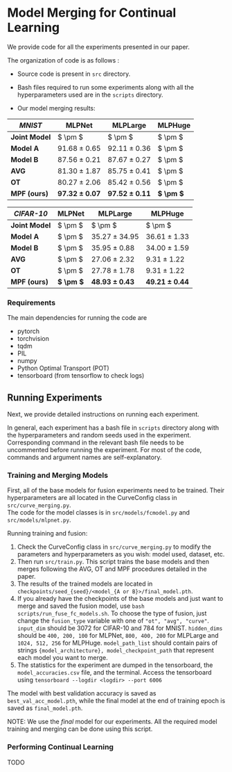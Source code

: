 #  Model Merging for Continual Learning

We provide code for all the experiments presented in our paper.

The organization of code is as follows :
* Source code is present in `src` directory.
* Bash files required to run some experiments along with all the hyperparameters used are in the `scripts` directory.

* Our model merging results:


|  ***MNIST***       | **MLPNet**           | **MLPLarge**         | **MLPHuge**          |
|----------------|-----------------------|-----------------------|-----------------------|
| **Joint Model**    | $ \pm $      | $ \pm $      | $ \pm $      |
| **Model A**    | $91.68 \pm 0.65$      | $92.11 \pm 0.36$      | $ \pm $      |
| **Model B**    | $87.56 \pm 0.21$      | $87.67 \pm 0.27$      | $ \pm $      |
| **AVG**        | $81.30 \pm 1.87$      | $85.75 \pm 0.41$      | $ \pm $       |
| **OT**         | $80.27 \pm 2.06$      | $85.42 \pm 0.56$      | $ \pm $       |
| **MPF (ours)** | **$97.32 \pm 0.07$**  | **$97.52 \pm 0.11$**  | **$ \pm $**  |


| ***CIFAR-10***     | **MLPNet**            | **MLPLarge**         | **MLPHuge**          |
|----------------|-----------------------|-----------------------|-----------------------|
| **Joint Model**    | $ \pm $      | $ \pm $      | $ \pm $      |
| **Model A**    | $ \pm $      | $35.27 \pm 34.95$      | $36.61 \pm 1.33$      |
| **Model B**    | $ \pm $      | $35.95 \pm 0.88$      | $34.00 \pm 1.59$      |
| **AVG**        | $ \pm $      | $27.06 \pm 2.32$      | $9.31 \pm 1.22$       |
| **OT**         | $ \pm $      | $27.78 \pm 1.78$      | $9.31 \pm 1.22$       |
| **MPF (ours)** | **$ \pm $**  | **$48.93 \pm 0.43$**  | **$49.21 \pm 0.44$**  |

### Requirements

The main dependencies for running the code are
* pytorch
* torchvision
* tqdm
* PIL
* numpy
* Python Optimal Transport (POT)
* tensorboard (from tensorflow to check logs)


## Running Experiments

Next, we provide detailed instructions on running each experiment.

In general, each experiment has a bash file in `scripts` directory along 
with the hyperparameters and random seeds used in the experiment. 
Corresponding command in the relevant bash file needs to be uncommented before running the experiment.
For most of the code, commands and argument names are self-explanatory.

### Training and Merging Models

First, all of the base models for fusion experiments need to be trained.
Their hyperparameters are all located in the CurveConfig class in `src/curve_merging.py`.  
The code for the model classes is in `src/models/fcmodel.py` and `src/models/mlpnet.py`.

Running training and fusion:
1. Check the CurveConfig class in `src/curve_merging.py` to modify the parameters and hyperparameters as you wish: model used, dataset, etc.  
2. Then run `src/train.py`. This script trains the base models and then merges following the AVG, OT and MPF procedures detailed in the paper.
3. The results of the trained models are located in `checkpoints/seed_{seed}/<model_{A or B}>/final_model.pth`.
4. If you already have the checkpoints of the base models and just want to merge and saved the fusion model, use `bash scripts/run_fuse_fc_models.sh`. 
To choose the type of fusion, just change the `fusion_type` variable with one of `"ot", "avg", "curve"`.
`input_dim` should be 3072 for CIFAR-10 and 784 for MNIST.
`hidden_dims` should be `400, 200, 100` for MLPNet, `800, 400, 200` for MLPLarge and `1024, 512, 256` for MLPHuge.
`model_path_list` should contain pairs of strings `{model_architecture}, model_checkpoint_path` that represent each model you want to merge. 
5. The statistics for the experiment are dumped in the tensorboard, the `model_accuracies.csv` file, and the terminal. 
Access the tensorboard using `tensorboard --logdir <logdir> --port 6006`

The model with best validation accuracy is saved as `best_val_acc_model.pth`, 
while the final model at the end of training epoch is saved as `final_model.pth`.

NOTE: We use the _final_ model for our experiments.
All the required model training and merging can be done using this script.

### Performing Continual Learning

TODO
